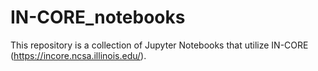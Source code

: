 # IN-CORE_notebooks
This repository is a collection of Jupyter Notebooks that utilize IN-CORE (https://incore.ncsa.illinois.edu/).
